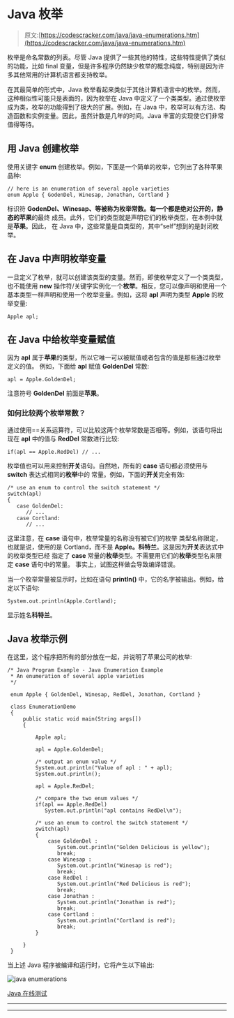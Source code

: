 # Java 枚举

> 原文:[https://codescracker.com/java/java-enumerations.htm](https://codescracker.com/java/java-enumerations.htm)

枚举是命名常数的列表。尽管 Java 提供了一些其他的特性，这些特性提供了类似的功能，比如 final 变量，但是许多程序仍然缺少枚举的概念纯度，特别是因为许多其他常用的计算机语言都支持枚举。

在其最简单的形式中，Java 枚举看起来类似于其他计算机语言中的枚举。然而，这种相似性可能只是表面的，因为枚举在 Java 中定义了一个类类型。通过使枚举成为类，枚举的功能得到了极大的扩展。例如，在 Java 中，枚举可以有方法、构造函数和实例变量。因此，虽然计数是几年的时间。Java 丰富的实现使它们非常值得等待。

## 用 Java 创建枚举

使用关键字 **enum** 创建枚举。例如，下面是一个简单的枚举，它列出了各种苹果品种:

```
// here is an enumeration of several apple varieties
enum Apple { GodenDel, Winesap, Jonathan, Cortland }
```

标识符 **GodenDel、Winesap、**等被称为枚举常数。每一个都是绝对公开的，静态的**苹果**的最终 成员。此外，它们的类型就是声明它们的枚举类型，在本例中就是**苹果**。因此， 在 Java 中，这些常量是自类型的，其中“self”想到的是封闭枚举。

## 在 Java 中声明枚举变量

一旦定义了枚举，就可以创建该类型的变量。然而，即使枚举定义了一个类类型，也不能使用 **new** 操作符/关键字实例化一个**枚举**。相反，您可以像声明和使用一个基本类型一样声明和使用一个枚举变量。例如，这将 **apl** 声明为类型 **Apple** 的枚举变量:

```
Apple apl;
```

## 在 Java 中给枚举变量赋值

因为 **apl** 属于**苹果**的类型，所以它唯一可以被赋值或者包含的值是那些通过枚举定义的值。 例如，下面给 **apl** 赋值 **GoldenDel** 常数:

```
apl = Apple.GoldenDel;
```

注意符号 **GoldenDel** 前面是**苹果**。

### 如何比较两个枚举常数？

通过使用==关系运算符，可以比较这两个枚举常数是否相等。例如，该语句将出现在 **apl** 中的值与 **RedDel** 常数进行比较:

```
if(apl == Apple.RedDel) // ...
```

枚举值也可以用来控制**开关**语句。自然地，所有的 **case** 语句都必须使用与 **switch** 表达式相同的**枚举**中的 常量。例如，下面的**开关**完全有效:

```
/* use an enum to control the switch statement */
switch(apl)
{
   case GoldenDel:
      // ...
   case Cortland:
      // ...
```

这里注意，在 **case** 语句中，枚举常量的名称没有被它们的枚举 类型名称限定，也就是说，使用的是 Cortland，而不是 **Apple。科特兰**。这是因为**开关**表达式中的枚举类型已经 指定了 **case** 常量的**枚举**类型。不需要用它们的**枚举**类型名来限定 **case** 语句中的常量。 事实上，试图这样做会导致编译错误。

当一个枚举常量被显示时，比如在语句 **println()** 中，它的名字被输出。例如，给定以下语句:

```
System.out.println(Apple.Cortland);
```

显示姓名**科特兰**。

## Java 枚举示例

在这里，这个程序把所有的部分放在一起，并说明了苹果公司的枚举:

```
/* Java Program Example - Java Enumeration Example 
 * An enumeration of several apple varieties 
 */

 enum Apple { GoldenDel, Winesap, RedDel, Jonathan, Cortland }

 class EnumerationDemo
 {
     public static void main(String args[])
     {

         Apple apl;

         apl = Apple.GoldenDel;

         /* output an enum value */
         System.out.println("Value of apl : " + apl);
         System.out.println();

         apl = Apple.RedDel;

         /* compare the two enum values */
         if(apl == Apple.RedDel)
            System.out.println("apl contains RedDel\n");

         /* use an enum to control the switch statement */
         switch(apl)
         {
             case GoldenDel : 
                System.out.println("Golden Delicious is yellow");
                break;
             case Winesap :
                System.out.println("Winesap is red");
                break;
             case RedDel :
                System.out.println("Red Delicious is red");
                break;
             case Jonathan :
                System.out.println("Jonathan is red");
                break;
             case Cortland :
                System.out.println("Cortland is red");
                break;
         }

     }
 }
```

当上述 Java 程序被编译和运行时，它将产生以下输出:

![java enumerations](../Images/c3a85d6733d7e8c15828ea016d01fb95.png)

[Java 在线测试](/exam/showtest.php?subid=1)

* * *

* * *